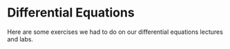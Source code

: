 # Differential Equations
Here are some exercises we had to do on our differential equations lectures and labs.  
